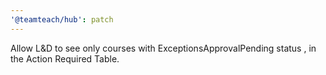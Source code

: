 ```yaml
---
'@teamteach/hub': patch
---
```


Allow L&D to see only courses with ExceptionsApprovalPending status , in the Action Required Table.
